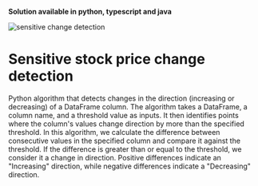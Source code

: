 **Solution available in python, typescript and java**

![sensitive change detection](https://github.com/edwardabah29/trend_detection/assets/98519652/3d0c0214-0785-450a-9812-7dc7f62b3a0e)

# Sensitive stock price change detection

Python algorithm that detects changes in the direction (increasing or decreasing) of a DataFrame column. The algorithm takes a DataFrame, a column name, and a threshold value as inputs. It then identifies points where the column's values change direction by more than the specified threshold.
In this algorithm, we calculate the difference between consecutive values in the specified column and compare it against the threshold. If the difference is greater than or equal to the threshold, we consider it a change in direction. Positive differences indicate an "Increasing" direction, while negative differences indicate a "Decreasing" direction.

